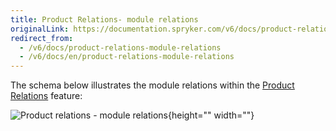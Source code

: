 ```yaml
---
title: Product Relations- module relations
originalLink: https://documentation.spryker.com/v6/docs/product-relations-module-relations
redirect_from:
  - /v6/docs/product-relations-module-relations
  - /v6/docs/en/product-relations-module-relations
---
```


The schema below illustrates the module relations within the [Product Relations](https://documentation.spryker.com/docs/product-relations-feature-overview) feature: 

![Product relations - module relations](https://spryker.s3.eu-central-1.amazonaws.com/docs/Features/Product+Management/Product+Relations/Product+Relations+Feature+Overview/202006.0/product-relations-module-relations.png){height="" width=""}



